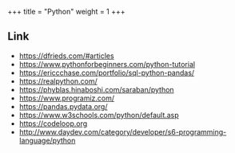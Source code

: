 +++
title = "Python"
weight = 1
+++

## Link

- https://dfrieds.com/#articles
- https://www.pythonforbeginners.com/python-tutorial
- https://ericcchase.com/portfolio/sql-python-pandas/
- https://realpython.com/
- https://phyblas.hinaboshi.com/saraban/python
- https://www.programiz.com/
- https://pandas.pydata.org/
- https://www.w3schools.com/python/default.asp
- https://codeloop.org
- http://www.daydev.com/category/developer/s6-programming-language/python


